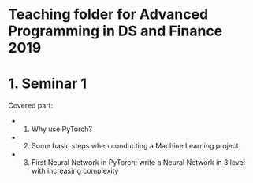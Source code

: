 # Teaching folder for Advanced Programming in DS and Finance 2019

# 1. Seminar 1

Covered part:

* 1. Why use PyTorch?

* 2. Some basic steps when conducting a Machine Learning project

* 3. First Neural Network in PyTorch: write a Neural Network in 3 level with increasing complexity

